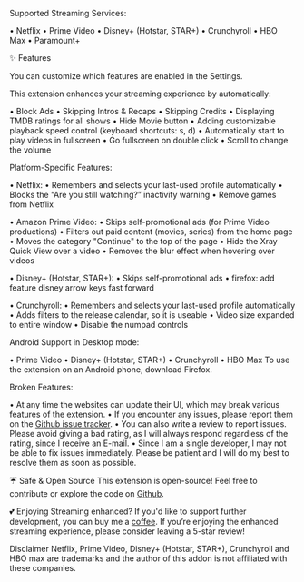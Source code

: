 Supported Streaming Services:

  • Netflix
  • Prime Video
  • Disney+ (Hotstar, STAR+)
  • Crunchyroll
  • HBO Max
  • Paramount+

✨ Features

You can customize which features are enabled in the Settings.

This extension enhances your streaming experience by automatically:

  • Block Ads
  • Skipping Intros & Recaps
  • Skipping Credits
  • Displaying TMDB ratings for all shows
  • Hide Movie button
  • Adding customizable playback speed control (keyboard shortcuts: s, d)
  • Automatically start to play videos in fullscreen
  • Go fullscreen on double click
  • Scroll to change the volume

Platform-Specific Features:

  • Netflix:
      • Remembers and selects your last-used profile automatically
      • Blocks the “Are you still watching?” inactivity warning
      • Remove games from Netflix

  • Amazon Prime Video:
      • Skips self-promotional ads (for Prime Video productions)
      • Filters out paid content (movies, series) from the home page
      • Moves the category "Continue" to the top of the page
      • Hide the Xray Quick View over a video
      • Removes the blur effect when hovering over videos

  • Disney+ (Hotstar, STAR+):
      • Skips self-promotional ads
      • firefox: add feature disney arrow keys fast forward

  • Crunchyroll:
      • Remembers and selects your last-used profile automatically
      • Adds filters to the release calendar, so it is useable
      • Video size expanded to entire window
      • Disable the numpad controls

Android Support in Desktop mode:

  • Prime Video
  • Disney+ (Hotstar, STAR+)
  • Crunchyroll
  • HBO Max
  To use the extension on an Android phone, download Firefox.

Broken Features:

  • At any time the websites can update their UI, which may break various features of the extension.
  • If you encounter any issues, please report them on the [Github issue tracker](https://github.com/Dreamlinerm/Netflix-Prime-Auto-Skip/issues).
  • You can also write a review to report issues. Please avoid giving a bad rating, as I will always respond regardless of the rating, since I receive an E-mail.
  • Since I am a single developer, I may not be able to fix issues immediately. Please be patient and I will do my best to resolve them as soon as possible.

☔ Safe & Open Source
This extension is open-source! Feel free to contribute or explore the code on [Github](https://github.com/Dreamlinerm/Netflix-Prime-Auto-Skip).

💕 Enjoying Streaming enhanced?
If you'd like to support further development, you can buy me a [coffee](https://github.com/sponsors/Dreamlinerm).
If you’re enjoying the enhanced streaming experience, please consider leaving a 5-star review!

Disclaimer
Netflix, Prime Video, Disney+ (Hotstar, STAR+), Crunchyroll and HBO max are trademarks and the author of this addon is not affiliated with these companies.

